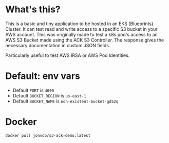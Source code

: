 # What's this?
This is a basic and tiny application to be hosted in an EKS (Blueprints) Cluster. It can test read and write access to a specific S3 bucket in your AWS account. This was originally made to test a k8s pod's access to an AWS S3 Bucket made using the ACK S3 Controller. The response gives the necessary documentation in custom JSON fields.

Particularly useful to test AWS IRSA or AWS Pod Identities.

# Default: env vars
- Default `PORT` is `4000`
- Default `BUCKET_REGION` is `us-east-1`
- Default `BUCKET_NAME` is `non-existent-bucket-gd52q`

# Docker
```
docker pull jonvdb/s3-ack-demo:latest
```